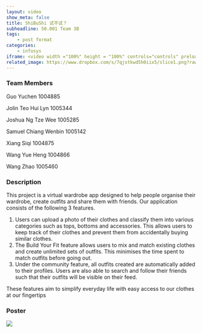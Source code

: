 ```yaml
---
layout: video
show_meta: false
title: ShiBuShi 试不试？
subheadline: 50.001 Team 3B
tags:
    - post format
categories:
    - infosys
iframe: <video width ="100%" height = "100%" controls="controls" preload="metadata" src="https://www.dropbox.com/s/b236m5fjsjhi4gg/1D%20Project%20-%20Checkoff%204%20%28Virtual%20Exhbit%29_1D-C03B_attempt_2022-04-18-22-50-42_Team3B_video.mp4?raw=1#t=0.5"> Your browser does not support the HTML5 Video element.</video>
related_image: https://www.dropbox.com/s/7qjxtkwd5h0iix5/slice1.png?raw=1
---
```


### Team Members

Guo Yuchen 1004885

Jolin Teo Hui Lyn 1005344

Joshua Ng Tze Wee 1005285

Samuel Chiang Wenbin 1005142

Xiang Siqi 1004875

Wang Yue Heng 1004866

Wang Zhao 1005460



### Description
This project is a virtual wardrobe app designed to help people organise their wardrobe, create outfits and share them with friends. Our application consists of the following 3 features.

1.	Users can upload a photo of their clothes and classify them into various categories such as tops, bottoms and accessories. This allows users to keep track of their clothes and prevent them from accidentally buying similar clothes.
2.	The Build Your Fit feature allows users to mix and match existing clothes and create unlimited sets of outfits. This minimises the time spent to match outfits before going out.
3.	Under the community feature, all outfits created are automatically added to their profiles. Users are also able to search and follow their friends such that their outfits will be visible on their feed.

These features aim to simplify everyday life with easy access to our clothes at our fingertips


### Poster

<img src="https://www.dropbox.com/s/l9f2s7eqoxwlf4n/1D%20Project%20-%20Checkoff%204%20%28Virtual%20Exhbit%29_1D-C03B_attempt_2022-04-18-22-50-42_Team3B_poster.png?raw=1" />
